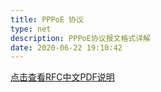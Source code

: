 ```yaml
---
title: PPPoE 协议
type: net
description: PPPoE协议报文格式详解
date: 2020-06-22 19:10:42
---
```


[点击查看RFC中文PDF说明](/images/RFC2516PPOE.pdf)
